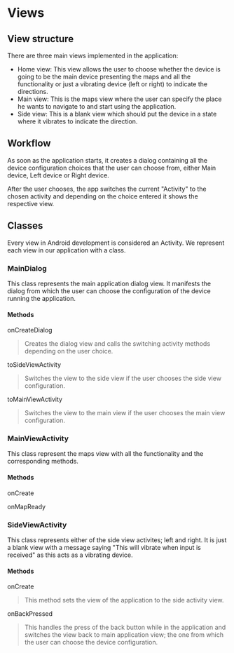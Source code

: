 # Views
## View structure
There are three main views implemented in the application:
* Home view: This view allows the user to choose whether the device is going to be the main device presenting the maps and all the functionality or just a vibrating device (left or right) to indicate the directions.
* Main view: This is the maps view where the user can specify the place he wants to navigate to and start using the application.
* Side view: This is a blank view which should put the device in a state where it vibrates to indicate the direction.

## Workflow
As soon as the application starts, it creates a dialog containing all the device configuration choices that the user can choose from, either Main device, Left device or Right device.

After the user chooses, the app switches the current "Activity" to the chosen activity and depending on the choice entered it shows the respective view.

## Classes
Every view in Android development is considered an Activity. We represent each view in our application with a class.
### MainDialog
This class represents the main application dialog view. It manifests the dialog from which the user can choose the configuration of the device running the application.
#### Methods
onCreateDialog
> Creates the dialog view and calls the switching activity methods depending on the user choice.

toSideViewActivity
> Switches the view to the side view if the user chooses the side view configuration.

toMainViewActivity
> Switches the view to the main view if the user chooses the main view configuration.

### MainViewActivity
This class represent the maps view with all the functionality and the corresponding methods.
#### Methods
onCreate
<!-- Add your description -->

onMapReady
<!-- Add your description -->

### SideViewActivity
This class represents either of the side view activites; left and right.
It is just a blank view with a message saying "This will vibrate when input is received" as this acts as a vibrating device.

#### Methods
onCreate
> This method sets the view of the application to the side activity view.

onBackPressed
> This handles the press of the back button while in the application and switches the view back to main application view; the one from which the user can choose the device configuration.